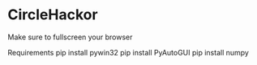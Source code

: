 # CircleHackor
Make sure to fullscreen your browser

Requirements
pip install pywin32
pip install PyAutoGUI
pip install numpy
